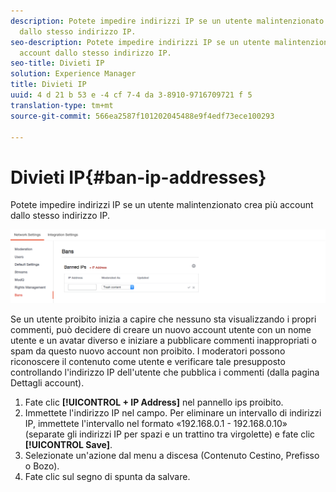 ```yaml
---
description: Potete impedire indirizzi IP se un utente malintenzionato crea più account
  dallo stesso indirizzo IP.
seo-description: Potete impedire indirizzi IP se un utente malintenzionato crea più
  account dallo stesso indirizzo IP.
seo-title: Divieti IP
solution: Experience Manager
title: Divieti IP
uuid: 4 d 21 b 53 e -4 cf 7-4 da 3-8910-9716709721 f 5
translation-type: tm+mt
source-git-commit: 566ea2587f101202045488e9f4edf73ece100293

---
```



# Divieti IP{#ban-ip-addresses}

Potete impedire indirizzi IP se un utente malintenzionato crea più account dallo stesso indirizzo IP.

![](assets/Bans-1024x239.png)

Se un utente proibito inizia a capire che nessuno sta visualizzando i propri commenti, può decidere di creare un nuovo account utente con un nome utente e un avatar diverso e iniziare a pubblicare commenti inappropriati o spam da questo nuovo account non proibito. I moderatori possono riconoscere il contenuto come utente e verificare tale presupposto controllando l'indirizzo IP dell'utente che pubblica i commenti (dalla pagina Dettagli account).

1. Fate clic **[!UICONTROL + IP Address]** nel pannello ips proibito.
1. Immettete l'indirizzo IP nel campo. Per eliminare un intervallo di indirizzi IP, immettete l'intervallo nel formato «192.168.0.1 - 192.168.0.10» (separate gli indirizzi IP per spazi e un trattino tra virgolette) e fate clic **[!UICONTROL Save]**.
1. Selezionate un'azione dal menu a discesa (Contenuto Cestino, Prefisso o Bozo).
1. Fate clic sul segno di spunta da salvare.
